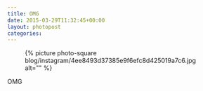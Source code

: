 ```yaml
---
title: OMG
date: 2015-03-29T11:32:45+00:00
layout: photopost
categories:
---
```


<figure class="photo photo--square">
  {% picture photo-square blog/instagram/4ee8493d37385e9f6efc8d425019a7c6.jpg alt="" %}
</figure>

OMG
